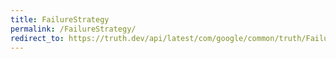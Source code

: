```yaml
---
title: FailureStrategy
permalink: /FailureStrategy/
redirect_to: https://truth.dev/api/latest/com/google/common/truth/FailureStrategy.html
---
```

